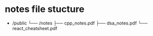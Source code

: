 # notes file stucture 
-  /public
  └── /notes
        ├── cpp_notes.pdf
        ├── dsa_notes.pdf
        └── react_cheatsheet.pdf
